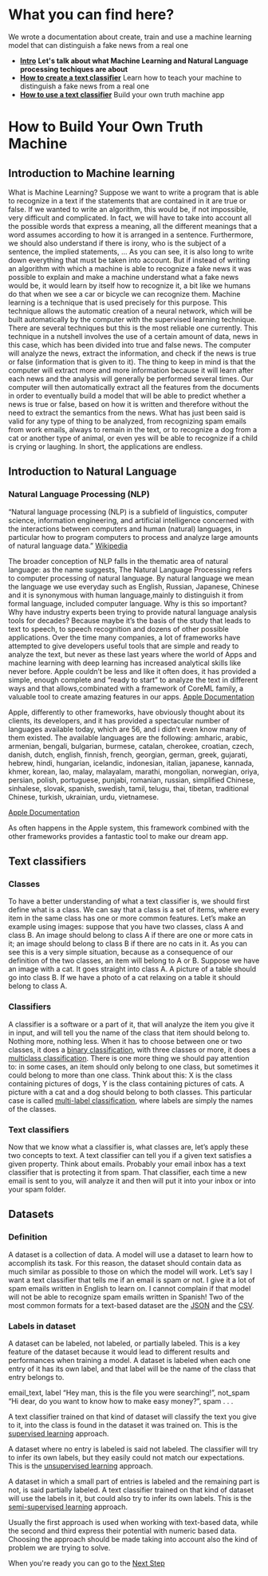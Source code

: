 # What you can find here?

We wrote a documentation about create, train and use a machine learning model that can distinguish a fake news from a real one
* [**Intro**](README.md) **Let's talk about what Machine Learning and Natural Language processing techiques are about**
* [**How to create a text classifier**](How&#32;to&#32;create&#32;a&#32;text&#32;classifier.md) Learn how to teach your machine to distinguish a fake news from a real one
* [**How to use a text classifier**](How&#32;to&#32;use&#32;a&#32;text&#32;classifier.md) Build your own truth machine app


# How to Build Your Own Truth Machine


## Introduction to Machine learning
What is Machine Learning?
Suppose we want to write a program that is able to recognize in a text if the statements that are contained in it are true or false.
If we wanted to write an algorithm, this would be, if not impossible, very difficult and complicated. In fact, we will have to take into account all the possible words that express a meaning, all the different meanings that a word assumes according to how it is arranged in a sentence. Furthermore, we should also understand if there is irony, who is the subject of a sentence, the implied statements, ...
As you can see, it is also long to write down everything that must be taken into account.
But if instead of writing an algorithm with which a machine is able to recognize a fake news it was possible to explain and make a machine understand what a fake news would be, it would learn by itself how to recognize it, a bit like we humans do that when we see a car or bicycle we can recognize them.
Machine learning is a technique that is used precisely for this purpose.
This technique allows the automatic creation of a neural network, which will be built automatically by the computer with the supervised learning technique.
 There are several techniques but this is the most reliable one currently.
This technique in a nutshell involves the use of a certain amount of data, news in this case, which has been divided into true and false news. The computer will analyze the news, extract the information, and check if the news is true or false (information that is given to it).
The thing to keep in mind is that the computer will extract more and more information because it will learn after each news and the analysis will generally be performed several times.
Our computer will then automatically extract all the features from the documents in order to eventually build a model that will be able to predict whether a news is true or false, based on how it is written and therefore without the need to extract the semantics from the news.
What has just been said is valid for any type of thing to be analyzed, from recognizing spam emails from work emails, always to remain in the text, or to recognize a dog from a cat or another type of animal, or even yes will be able to recognize if a child is crying or laughing. In short, the applications are endless.

## Introduction to Natural Language
### Natural Language Processing (NLP) 
“Natural language processing (NLP) is a subfield of linguistics, computer science, information engineering, and artificial intelligence concerned with the interactions between computers and human (natural) languages, in particular how to program computers to process and analyze large amounts of natural language data.”
 [Wikipedia](https://en.wikipedia.org/wiki/Natural_language_processing)

The broader conception of NLP falls in the thematic area of natural language: as the name suggests, The Natural Language Processing refers to computer processing of natural language. By natural language we mean the language we use everyday such as English, Russian, Japanese, Chinese and it is synonymous with human language,mainly to distinguish it from formal language, included computer language. 
Why is this so important? Why have industry experts been trying to provide natural language analysis tools for decades?
 Because maybe it’s the basis of the study that leads to text to speech, to speech recognition and dozens of other possible applications.
Over the time many companies, a lot of frameworks have attempted to give developers useful tools that are simple and ready to analyze the text, but never as these last years where the world of Apps and machine learning with deep learning has increased analytical skills like never before.
Apple couldn’t be less and like it often does, it has provided a simple, enough complete and “ready to start” to analyze the text in different ways and that allows,combinated with a framework of CoreML family, a valuable tool to create amazing features in our apps.
[Apple Documentation](https://developer.apple.com/documentation/naturallanguage)

Apple, differently to other frameworks, have obviously thought about its clients, its developers, and it has provided a spectacular number of languages available today, which are 56, and i didn’t even know many of them existed.
The available languages ​​are the following:
amharic,  arabic, armenian, bengali, bulgarian, burmese, catalan, cherokee, croatian, czech, danish, dutch, english, finnish, french, georgian, german, greek, gujarati, hebrew, hindi, hungarian, icelandic, indonesian, italian, japanese, kannada, khmer, korean, lao, malay, malayalam, marathi, mongolian, norwegian, oriya, persian, polish, portuguese, punjabi, romanian, russian, simplified Chinese, sinhalese, slovak, spanish, swedish, tamil, telugu, thai, tibetan, traditional Chinese, turkish, ukrainian, urdu, vietnamese.

[Apple Documentation](https://developer.apple.com/documentation/naturallanguage/nllanguage)

As often happens in the Apple system, this framework combined with the other frameworks provides a fantastic tool to make our dream app.

## Text classifiers

### Classes
To have a better understanding of what a text classifier is, we should first define what is a class. We can say that a class is a set of items, where every item in the same class has one or more common features. Let’s make an example using images: suppose that you have two classes, class A and class B. An image should belong to class A if there are one or more cats in it; an image should belong to class B if there are no cats in it.
As you can see this is a very simple situation, because as a consequence of our definition of the two classes, an item will belong to A or B. Suppose we have an image with a cat. It goes straight into class A. A picture of a table should go into class B. If we have a photo of a cat relaxing on a table it should belong to class A.

### Classifiers
A classifier is a software or a part of it, that will analyze the item you give it in input, and will tell you the name of the class that item should belong to. Nothing more, nothing less.
When it has to choose between one or two classes, it does a [binary classification](https://en.wikipedia.org/wiki/Binary_classification), with three classes or more, it does a [multiclass classification](https://en.wikipedia.org/wiki/Multiclass_classification). There is one more thing we should pay attention to: in some cases, an item should only belong to one class, but sometimes it could belong to more than one class. Think about this: X is the class containing pictures of dogs, Y is the class containing pictures of cats. A picture with a cat and a dog should belong to both classes. This particular case is called [multi-label classification](https://en.wikipedia.org/wiki/Multi-label_classification), where labels are simply the names of the classes.

### Text classifiers
Now that we know what a classifier is, what classes are, let’s apply these two concepts to text. A text classifier can tell you if a given text satisfies a given property. Think about emails. Probably your email inbox has a text classifier that is protecting it from spam. That classifier, each time a new email is sent to you, will analyze it and then will put it into your inbox or into your spam folder.

## Datasets

### Definition
A dataset is a collection of data. A model will use a dataset to learn how to accomplish its task. For this reason, the dataset should contain data as much similar as possible to those on which the model will work. Let’s say I want a text classifier that tells me if an email is spam or not. I give it a lot of spam emails written in English to learn on. I cannot complain if that model will not be able to recognize spam emails written in Spanish!
Two of the most common formats for a text-based dataset are the [JSON](https://it.wikipedia.org/wiki/JavaScript_Object_Notation) and the [CSV](https://en.wikipedia.org/wiki/Comma-separated_values).

### Labels in dataset
A dataset can be labeled, not labeled, or partially labeled. This is a key feature of the dataset because it would lead to different results and performances when training a model.
A dataset is labeled when each one entry of it has its own label, and that label will be the name of the class that entry belongs to.

email_text, label
“Hey man, this is the file you were searching!”, not_spam 
“Hi dear, do you want to know how to make easy money?”, spam
. . .

A text classifier trained on that kind of dataset will classify the text you give to it, into the class is found in the dataset it was trained on. This is the [supervised learning](https://en.wikipedia.org/wiki/Supervised_learning) approach.

A dataset where no entry is labeled is said not labeled. The classifier will try to infer its own labels, but they easily could not match our expectations. This is the [unsupervised learning](https://en.wikipedia.org/wiki/Supervised_learning) approach.

A dataset in which a small part of entries is labeled and the remaining part is not, is said partially labeled. A text classifier trained on that kind of dataset will use the labels in it, but could also try to infer its own labels. This is the [semi-supervised learning](https://en.wikipedia.org/wiki/Semi-supervised_learning) approach.

Usually the first approach is used when working with text-based data, while the second and third express their potential with numeric based data. Choosing the approach should be made taking into account also the kind of problem we are trying to solve.

When you're ready you can go to the [Next Step](How&#32;to&#32;create&#32;a&#32;text&#32;classifier.md)